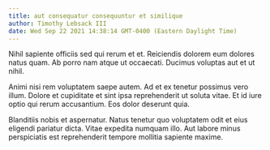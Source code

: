 ```yaml
---
title: aut consequatur consequuntur et similique
author: Timothy Lebsack III
date: Wed Sep 22 2021 14:38:14 GMT-0400 (Eastern Daylight Time)
---
```

Nihil sapiente officiis sed qui rerum et et. Reiciendis dolorem eum dolores natus quam. Ab porro nam atque ut occaecati. Ducimus voluptas aut et ut nihil.

 Animi nisi rem voluptatem saepe autem. Ad et ex tenetur possimus vero illum. Dolore et cupiditate et sint ipsa reprehenderit ut soluta vitae. Et id iure optio qui rerum accusantium. Eos dolor deserunt quia.

 Blanditiis nobis et aspernatur. Natus tenetur quo voluptatem odit et eius eligendi pariatur dicta. Vitae expedita numquam illo. Aut labore minus perspiciatis est reprehenderit tempore mollitia sapiente maxime.